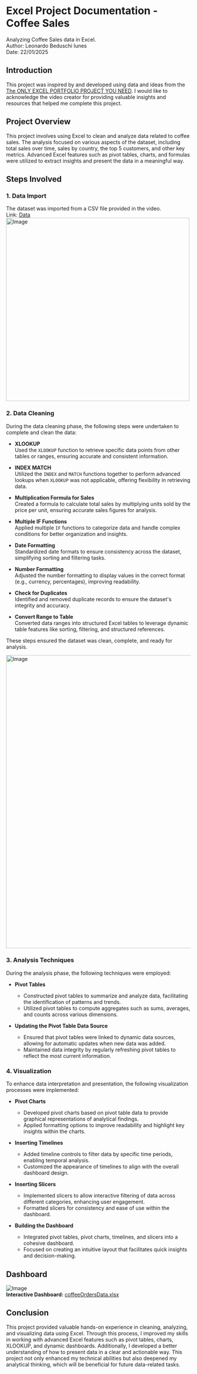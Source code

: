# Excel Project Documentation - Coffee Sales
Analyzing Coffee Sales data in Excel. <br>
Author: Leonardo Beduschi Iunes <br>
Date: 22/01/2025

## Introduction
This project was inspired by and developed using data and ideas from the [The ONLY EXCEL PORTFOLIO PROJECT YOU NEED](https://www.youtube.com/watch?v=m13o5aqeCbM). I would like to acknowledge the video creator for providing valuable insights and resources that helped me complete this project.

## Project Overview

This project involves using Excel to clean and analyze data related to coffee sales. The analysis focused on various aspects of the dataset, including total sales over time, sales by country, the top 5 customers, and other key metrics. Advanced Excel features such as pivot tables, charts, and formulas were utilized to extract insights and present the data in a meaningful way.


## Steps Involved
### **1. Data Import**  
   The dataset was imported from a CSV file provided in the video. <br>
   Link: [Data](https://github.com/mochen862/excel-project-coffee-sales/blob/main/coffeeOrdersData.xlsx)<br>
   <img src="https://github.com/user-attachments/assets/756fd9fc-ce27-4a21-80d1-ce5ca010d63b" alt="Image" width="500"/>

   
### **2. Data Cleaning**  
   

During the data cleaning phase, the following steps were undertaken to complete and clean the data:

-  **XLOOKUP**  
   Used the `XLOOKUP` function to retrieve specific data points from other tables or ranges, ensuring accurate and consistent information.

-  **INDEX MATCH**  
   Utilized the `INDEX` and `MATCH` functions together to perform advanced lookups when `XLOOKUP` was not applicable, offering flexibility in retrieving data.

-  **Multiplication Formula for Sales**  
   Created a formula to calculate total sales by multiplying units sold by the price per unit, ensuring accurate sales figures for analysis.

-  **Multiple IF Functions**  
   Applied multiple `IF` functions to categorize data and handle complex conditions for better organization and insights.

-  **Date Formatting**  
   Standardized date formats to ensure consistency across the dataset, simplifying sorting and filtering tasks.

-  **Number Formatting**  
   Adjusted the number formatting to display values in the correct format (e.g., currency, percentages), improving readability.

-  **Check for Duplicates**  
   Identified and removed duplicate records to ensure the dataset's integrity and accuracy.

-  **Convert Range to Table**  
   Converted data ranges into structured Excel tables to leverage dynamic table features like sorting, filtering, and structured references.

These steps ensured the dataset was clean, complete, and ready for analysis.

<img src="https://github.com/user-attachments/assets/8b4be4bb-5ac7-4feb-87ab-df041c6939d1" alt="Image" width="800"/>

### **3. Analysis Techniques**  
   During the analysis phase, the following techniques were employed:

-  **Pivot Tables**  
   - Constructed pivot tables to summarize and analyze data, facilitating the identification of patterns and trends.
   - Utilized pivot tables to compute aggregates such as sums, averages, and counts across various dimensions.

-  **Updating the Pivot Table Data Source**  
   - Ensured that pivot tables were linked to dynamic data sources, allowing for automatic updates when new data was added.
   - Maintained data integrity by regularly refreshing pivot tables to reflect the most current information.

### **4. Visualization**  
   To enhance data interpretation and presentation, the following visualization processes were implemented:

-  **Pivot Charts**  
   - Developed pivot charts based on pivot table data to provide graphical representations of analytical findings.
   - Applied formatting options to improve readability and highlight key insights within the charts.

-  **Inserting Timelines**  
   - Added timeline controls to filter data by specific time periods, enabling temporal analysis.
   - Customized the appearance of timelines to align with the overall dashboard design.

-  **Inserting Slicers**  
   - Implemented slicers to allow interactive filtering of data across different categories, enhancing user engagement.
   - Formatted slicers for consistency and ease of use within the dashboard.

-  **Building the Dashboard**  
   - Integrated pivot tables, pivot charts, timelines, and slicers into a cohesive dashboard.
   - Focused on creating an intuitive layout that facilitates quick insights and decision-making.

## Dashboard
![Image](https://github.com/user-attachments/assets/b7c86668-64cf-42b0-8047-9ec6f536fff3)
<br>
**Interactive Dashboard:**
[coffeeOrdersData.xlsx](https://github.com/user-attachments/files/18510079/coffeeOrdersData.xlsx)

## Conclusion

This project provided valuable hands-on experience in cleaning, analyzing, and visualizing data using Excel. Through this process, I improved my skills in working with advanced Excel features such as pivot tables, charts, XLOOKUP, and dynamic dashboards. Additionally, I developed a better understanding of how to present data in a clear and actionable way. This project not only enhanced my technical abilities but also deepened my analytical thinking, which will be beneficial for future data-related tasks.
